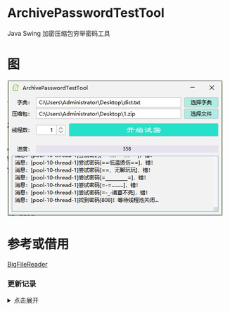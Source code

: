 # ArchivePasswordTestTool
Java Swing 加密压缩包穷举密码工具

# 图
![主图](etc/main.jpg)

# 参考或借用
[BigFileReader](https://github.com/yongzhidai/ToolClass/blob/master/src/main/java/cn/dyz/tools/file/BigFileReader.java)

### 更新记录

<details>

<summary>点击展开</summary>

#### 2022.4.28

提交了初版代码，基本能用，但BUG不少。
使用字典方式对带密码的7z、zip文件进行跑密，多线程
此工具仅适用于你自己的忘了密码的压缩包

入口方法：
```
icu.whereis.ap.Main
```
</details>
